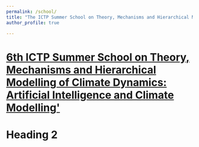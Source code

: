 ```yaml
---
permalink: /school/
title: "The ICTP Summer School on Theory, Mechanisms and Hierarchical Modelling of Climate Dynamics"
author_profile: true

---
```



[6th ICTP Summer School on Theory, Mechanisms and Hierarchical Modelling of Climate Dynamics:
Artificial Intelligence and Climate Modelling'](https://indico.ictp.it/event/10832/overview)
======


Heading 2
======
